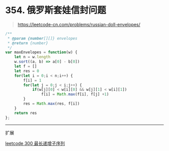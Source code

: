 # 354. 俄罗斯套娃信封问题

> https://leetcode-cn.com/problems/russian-doll-envelopes/

```js
/**
 * @param {number[][]} envelopes
 * @return {number}
 */
var maxEnvelopes = function(w) {
    let n = w.length
    w.sort((a, b) => a[0] - b[0])
    let f = []
    let res = 0
    for(let i = 0;i < n;i++) {
        f[i] = 1
        for(let j = 0;j < i;j++) {
            if(w[j][0] < w[i][0] && w[j][1] < w[i][1])
                f[i] = Math.max(f[i], f[j] +1)
        }
        res = Math.max(res, f[i])
    }
    return res
};
```






----
扩展

[leetcode 300 最长递增子序列](https://leetcode-cn.com/problems/longest-increasing-subsequence/)